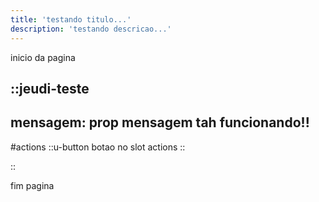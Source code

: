 ```yaml
---
title: 'testando titulo...'
description: 'testando descricao...'
---
```


inicio da pagina

::jeudi-teste
---
mensagem: prop mensagem tah funcionando!!
---

#actions
::u-button
botao no slot actions
::

::

fim pagina
